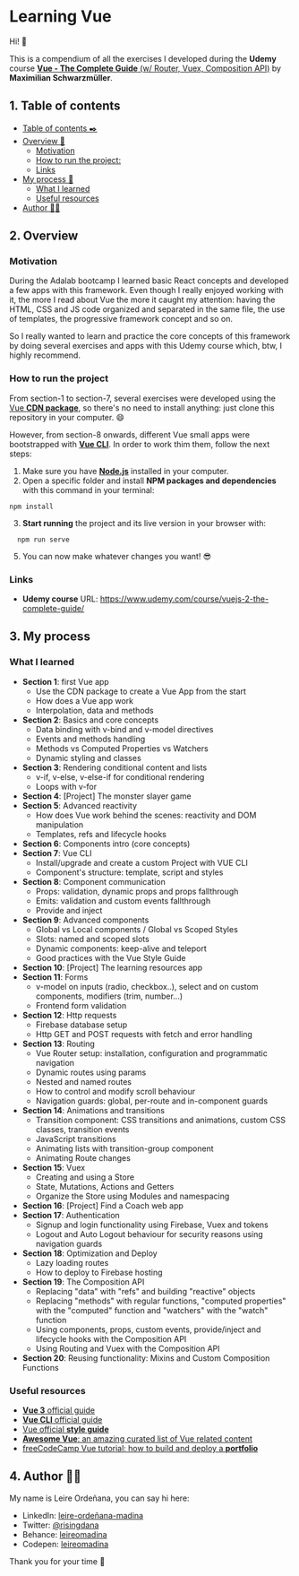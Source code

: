 # Learning Vue

Hi! 👋

This is a compendium of all the exercises I developed during the **Udemy** course [**Vue - The Complete Guide** (w/ Router, Vuex, Composition API)](https://www.udemy.com/course/vuejs-2-the-complete-guide/) by **Maximilian Schwarzmüller**.

## 1. Table of contents

  - [Table of contents ✒️](#table-of-contents)
  - [Overview 🎯](#overview)
    - [Motivation](#motivation)
    - [How to run the project:](#how-to-run-the-project)
    - [Links](#links)
  - [My process 🧩](#my-process)
    <!-- - [Built with](#built-with) -->
    - [What I learned](#what-i-learned)
    <!-- - [Screenshots](#screenshots) -->
    - [Useful resources](#useful-resources)
  - [Author 🙋🏻](#author)


## 2. Overview

### Motivation

During the Adalab bootcamp I learned basic React concepts and developed a few apps with this framework. Even though I really enjoyed working with it, the more I read about Vue the more it caught my attention: having the HTML, CSS and JS code organized and separated in the same file, the use of templates, the progressive framework concept and so on.

So I really wanted to learn and practice the core concepts of this framework by doing several exercises and apps with this Udemy course which, btw, I highly recommend.

### How to run the project

From section-1 to section-7, several exercises were developed using the [Vue **CDN package**](https://v3.vuejs.org/guide/installation.html#cdn), so there's no need to install anything: just clone this repository in your computer. 😄

However, from section-8 onwards, different Vue small apps were bootstrapped with [**Vue CLI**](https://cli.vuejs.org/). In order to work thim them, follow the next steps:

1. Make sure you have [**Node.js**](https://nodejs.org/es/) installed in your computer.
2. Open a specific folder and install **NPM packages and dependencies** with this  command in your terminal: 
  ```
  npm install
  ```
3. **Start running** the project and its live version in your browser with:
```
  npm run serve
  ```
5. You can now make whatever changes you want! 😎

### Links

- **Udemy course** URL: https://www.udemy.com/course/vuejs-2-the-complete-guide/


## 3. My process

### What I learned

- **Section 1**: first Vue app
  - Use the CDN package to create a Vue App from the start
  - How does a Vue app work
  - Interpolation, data and methods
- **Section 2**: Basics and core concepts
  - Data binding with v-bind and v-model directives
  - Events and methods handling
  - Methods vs Computed Properties vs Watchers
  - Dynamic styling and classes
- **Section 3**: Rendering conditional content and lists
  - v-if, v-else, v-else-if for conditional rendering
  - Loops with v-for
- **Section 4**: [Project] The monster slayer game
- **Section 5**: Advanced reactivity
  - How does Vue work behind the scenes: reactivity and DOM manipulation
  - Templates, refs and lifecycle hooks
- **Section 6**: Components intro (core concepts)
- **Section 7**: Vue CLI
  - Install/upgrade and create a custom Project with VUE CLI
  - Component's structure: template, script and styles
- **Section 8**: Component communication
  - Props: validation, dynamic props and props fallthrough
  - Emits: validation and custom events fallthrough
  - Provide and inject
- **Section 9**: Advanced components
  - Global vs Local components / Global vs Scoped Styles
  - Slots: named and scoped slots
  - Dynamic components: keep-alive and teleport
  - Good practices with the Vue Style Guide
- **Section 10**: [Project] The learning resources app
- **Section 11**: Forms
  - v-model on inputs (radio, checkbox..), select and on custom components, modifiers (trim, number...)
  - Frontend form validation
- **Section 12**: Http requests
  - Firebase database setup
  - Http GET and POST requests with fetch and error handling
- **Section 13**: Routing
  - Vue Router setup: installation, configuration and programmatic navigation
  - Dynamic routes using params
  - Nested and named routes
  - How to control and modify scroll behaviour
  - Navigation guards: global, per-route and in-component guards
- **Section 14**: Animations and transitions
  - Transition component: CSS transitions and animations, custom CSS classes, transition events
  - JavaScript transitions
  - Animating lists with transition-group component
  - Animating Route changes
- **Section 15**: Vuex
  - Creating and using a Store
  - State, Mutations, Actions and Getters
  - Organize the Store using Modules and namespacing
- **Section 16**: [Project] Find a Coach web app
- **Section 17**: Authentication
   - Signup and login functionality using Firebase, Vuex and tokens
   - Logout and Auto Logout behaviour for security reasons using navigation guards
- **Section 18**: Optimization and Deploy
  - Lazy loading routes
  - How to deploy to Firebase hosting
- **Section 19**: The Composition API
  - Replacing "data" with "refs" and building "reactive" objects
  - Replacing "methods" with regular functions, "computed properties" with the "computed" function and "watchers" with the "watch" function
  - Using components, props, custom events, provide/inject and lifecycle hooks with the Composition API
  - Using Routing and Vuex with the Composition API
- **Section 20**: Reusing functionality: Mixins and Custom Composition Functions

### Useful resources

- [**Vue 3** official guide](https://v3.vuejs.org/guide/introduction.html)
- [**Vue CLI** official guide](https://cli.vuejs.org/)
- [Vue official **style guide**](https://v3.vuejs.org/style-guide/#rule-categories)
- [**Awesome Vue**: an amazing curated list of Vue related content](https://github.com/vuejs/awesome-vue)
- [freeCodeCamp Vue tutorial: how to build and deploy a **portfolio**](https://www.freecodecamp.org/news/build-a-portfolio-with-vuejs/)

## 4. Author 🙋🏻

My name is Leire Ordeñana, you can say hi here:
- LinkedIn: [leire-ordeñana-madina](https://www.linkedin.com/in/leire-orde%C3%B1ana-madina/)
- Twitter: [@risingdana](https://twitter.com/risingdana)
- Behance: [leireomadina](https://www.behance.net/leireomadina)
- Codepen: [leireomadina](https://codepen.io/leireomadina)

Thank you for your time 🤘
